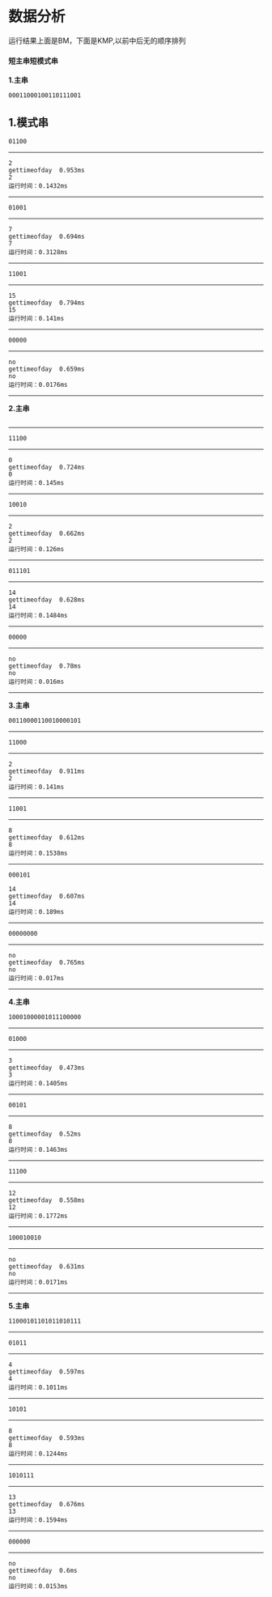 # 数据分析
运行结果上面是BM，下面是KMP,以前中后无的顺序排列
#### 短主串短模式串
**1.主串**
```
00011000100110111001
```
**1.模式串**
---
```
01100
```
---
```
2
gettimeofday  0.953ms
2
运行时间：0.1432ms
```
---
```
01001
```
---
```
7
gettimeofday  0.694ms
7
运行时间：0.3128ms
```
---
```
11001
```
---
```
15
gettimeofday  0.794ms
15
运行时间：0.141ms
```
---
```
00000
```
---
```
no
gettimeofday  0.659ms
no
运行时间：0.0176ms
```
---
**2.主串**
```

```
---
```
11100
```
---
```
0
gettimeofday  0.724ms
0
运行时间：0.145ms
```
---
```
10010
```
---
```
2
gettimeofday  0.662ms
2
运行时间：0.126ms
```
---
```
011101
```
---
```
14
gettimeofday  0.628ms
14
运行时间：0.1484ms
```
---
```
00000
```
---
```
no
gettimeofday  0.78ms
no
运行时间：0.016ms
```
---
**3.主串**
```
00110000110010000101
```
---
```
11000
```
---
```
2
gettimeofday  0.911ms
2
运行时间：0.141ms
```
---
```
11001
```
---
```
8
gettimeofday  0.612ms
8
运行时间：0.1538ms
```
---
```
000101
```
```
14
gettimeofday  0.607ms
14
运行时间：0.189ms
```
---
```
00000000
```
---
```
no
gettimeofday  0.765ms
no
运行时间：0.017ms
```
---
**4.主串**
```
10001000001011100000
```
---
```
01000
```
---
```
3
gettimeofday  0.473ms
3
运行时间：0.1405ms
```
---
```
00101
```
---
```
8
gettimeofday  0.52ms
8
运行时间：0.1463ms
```
---
```
11100
```
---
```
12
gettimeofday  0.558ms
12
运行时间：0.1772ms
```
---
```
100010010
```
---
```
no
gettimeofday  0.631ms
no
运行时间：0.0171ms
```
---
**5.主串**
```
11000101101011010111
```
---
```
01011
```
---
```
4
gettimeofday  0.597ms
4
运行时间：0.1011ms
```
---
```
10101
```
---
```
8
gettimeofday  0.593ms
8
运行时间：0.1244ms
```
---
```
1010111
```
---
```
13
gettimeofday  0.676ms
13
运行时间：0.1594ms
```
---
```
000000
```
---
```
no
gettimeofday  0.6ms
no
运行时间：0.0153ms
```
